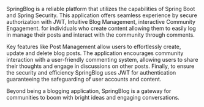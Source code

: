 SpringBlog is a reliable platform that utilizes the capabilities of Spring Boot and Spring Security. This application offers seamless experience by secure authorization with JWT, Intuitive Blog Management, interactive Community Engagement. for individuals who create content allowing them to easily log in manage their posts and interact with the community through comments.

Key features like Post Management allow users to effortlessly create, update and delete blog posts. The application encourages community interaction with a user-friendly commenting system, allowing users to share their thoughts and engage in discussions on other posts. Finally, to ensure the security and efficiency SpringBlog uses JWT for authentication guaranteeing the safeguarding of user accounts and content. 

Beyond being a blogging application, SpringBlog is a gateway for communities to boom with bright ideas and engaging conversations.
